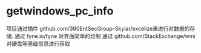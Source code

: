 # getwindows_pc_info
项目通过插件 
github.com/360EntSecGroup-Skylar/excelize来进行对数据的存储.
通过
fyne.io/fyne 对界面简单的绘制
通过
github.com/StackExchange/wmi 对硬盘等基础信息进行获取
